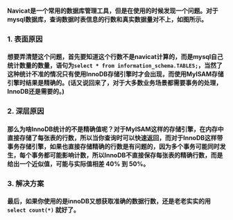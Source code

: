 #### Navicat是一个常用的数据库管理工具，但是在使用的时候发现一个问题。对于mysql数据库，查询数据时表信息的行数和真实数据量对不上，如图所示。
### 1. 表面原因
#### 想要弄清楚这个问题，首先要知道这个行数不是navicat计算的，而是mysql自己统计数量的数量，语句为`select * from information_schema.TABLES;`，当然了这种统计不准的情况只有使用InnoDB存储引擎时才会出现，而使用MyISAM存储引擎时结果是精确的。(话又说回来了，对于大多数业务场景都需要事务的处理，InnoDB还是需要的。)
### 2. 深层原因
#### 那么为啥InnoDB统计的不是精确值呢？对于MyISAM这样的存储引擎，在内存中直接存储了每张表的行数，所以当你查询时可以快速返回，而对于InnoDB这样带事务存储引擎，如果也直接存储精确的行数是有问题的，因为多个事务可能同时发生，每个事务都可能影响计数，所以InnoDB不直接保存每张表的精确行数，而是给出一个近似值，可能与实际值相差 40% 到 50%。
### 3. 解决方案
#### 最后，如果你使用的是innoDB又想获取准确的数据行数，还是老老实实的用`select count(*)` 就好了。
